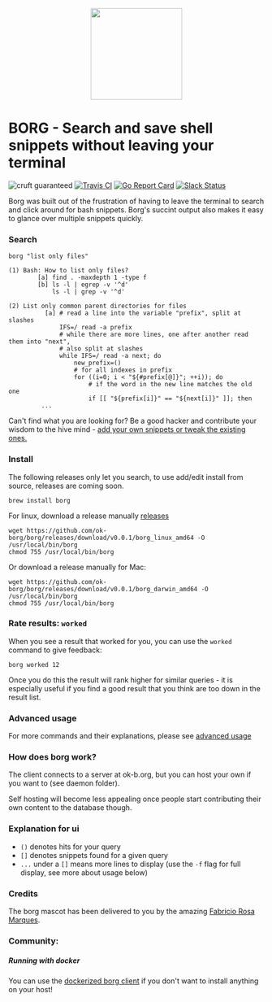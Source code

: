 <p align="center"><img height="180px" width="180px" src="https://github.com/fabric-8/borg/raw/master/assets/borg_mascot.png" alt=""></p>

BORG - Search and save shell snippets without leaving your terminal 
===
![cruft guaranteed](https://img.shields.io/badge/cruft-guaranteed-green.svg) [![Travis CI](https://api.travis-ci.org/ok-borg/borg.svg?branch=master)](https://travis-ci.org/ok-borg/borg) [![Go Report Card](https://goreportcard.com/badge/github.com/ok-borg/borg)](https://goreportcard.com/report/github.com/ok-borg/borg) [![Slack Status](http://ok-b.org:1492/badge.svg)](http://ok-b.org:1492)

Borg was built out of the frustration of having to leave the terminal to search and click around for bash snippets.
Borg's succint output also makes it easy to glance over multiple snippets quickly.

### Search

```
borg "list only files"
```

```
(1) Bash: How to list only files?
        [a] find . -maxdepth 1 -type f
        [b] ls -l | egrep -v '^d'
            ls -l | grep -v '^d'

(2) List only common parent directories for files
          [a] # read a line into the variable "prefix", split at slashes
              IFS=/ read -a prefix
              # while there are more lines, one after another read them into "next",
              # also split at slashes
              while IFS=/ read -a next; do
                  new_prefix=()
                  # for all indexes in prefix
                  for ((i=0; i < "${#prefix[@]}"; ++i)); do
                      # if the word in the new line matches the old one
                      if [[ "${prefix[i]}" == "${next[i]}" ]]; then
         ...
```

Can't find what you are looking for? Be a good hacker and contribute your wisdom to the hive mind - [add your own snippets or tweak the existing ones.](https://github.com/ok-borg/borg/tree/master/docs)

### Install

The following releases only let you search, to use add/edit install from source, releases are coming soon.

```
brew install borg
```

For linux, download a release manually [releases](https://github.com/ok-borg/borg/releases)

```
wget https://github.com/ok-borg/borg/releases/download/v0.0.1/borg_linux_amd64 -O /usr/local/bin/borg
chmod 755 /usr/local/bin/borg
```

Or download a release manually for Mac:

```
wget https://github.com/ok-borg/borg/releases/download/v0.0.1/borg_darwin_amd64 -O /usr/local/bin/borg
chmod 755 /usr/local/bin/borg
```

### Rate results: `worked`

When you see a result that worked for you, you can use the `worked` command to give feedback:

```
borg worked 12
```

Once you do this the result will rank higher for similar queries - it is especially useful if you find a good result that you think are too down in the result list.

### Advanced usage

For more commands and their explanations, please see [advanced usage](https://github.com/ok-borg/borg/tree/master/docs)

### How does borg work?

The client connects to a server at ok-b.org, but you can host your own if you want to (see daemon folder).

Self hosting will become less appealing once people start contributing their own content to the database though.

### Explanation for ui

- `()` denotes hits for your query
- `[]` denotes snippets found for a given query
- `...` under a `[]` means more lines to display (use the `-f` flag for full display, see more about usage below)

### Credits

The borg mascot has been delivered to you by the amazing [Fabricio Rosa Marques](https://dribbble.com/fabric8).

### Community:

##### Running with docker

You can use the [dockerized borg client](https://github.com/juhofriman/borg-docker) if you don't want to install anything on your host!
